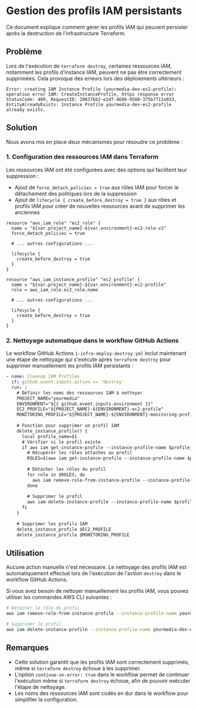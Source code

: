 # Gestion des profils IAM persistants

Ce document explique comment gérer les profils IAM qui peuvent persister après la destruction de l'infrastructure Terraform.

## Problème

Lors de l'exécution de `terraform destroy`, certaines ressources IAM, notamment les profils d'instance IAM, peuvent ne pas être correctement supprimées. Cela provoque des erreurs lors des déploiements ultérieurs :

```
Error: creating IAM Instance Profile (yourmedia-dev-ec2-profile): operation error IAM: CreateInstanceProfile, https response error StatusCode: 409, RequestID: 29837bb2-e2df-4606-9580-375b7711a933, EntityAlreadyExists: Instance Profile yourmedia-dev-ec2-profile already exists.
```

## Solution

Nous avons mis en place deux mécanismes pour résoudre ce problème :

### 1. Configuration des ressources IAM dans Terraform

Les ressources IAM ont été configurées avec des options qui facilitent leur suppression :

- Ajout de `force_detach_policies = true` aux rôles IAM pour forcer le détachement des politiques lors de la suppression
- Ajout de `lifecycle { create_before_destroy = true }` aux rôles et profils IAM pour créer de nouvelles ressources avant de supprimer les anciennes

```hcl
resource "aws_iam_role" "ec2_role" {
  name = "${var.project_name}-${var.environment}-ec2-role-v2"
  force_detach_policies = true
  
  # ... autres configurations ...
  
  lifecycle {
    create_before_destroy = true
  }
}

resource "aws_iam_instance_profile" "ec2_profile" {
  name = "${var.project_name}-${var.environment}-ec2-profile"
  role = aws_iam_role.ec2_role.name
  
  # ... autres configurations ...
  
  lifecycle {
    create_before_destroy = true
  }
}
```

### 2. Nettoyage automatique dans le workflow GitHub Actions

Le workflow GitHub Actions `1-infra-deploy-destroy.yml` inclut maintenant une étape de nettoyage qui s'exécute après `terraform destroy` pour supprimer manuellement les profils IAM persistants :

```yaml
- name: Cleanup IAM Profiles
  if: github.event.inputs.action == 'destroy'
  run: |
    # Définir les noms des ressources IAM à nettoyer
    PROJECT_NAME="yourmedia"
    ENVIRONMENT="${{ github.event.inputs.environment }}"
    EC2_PROFILE="${PROJECT_NAME}-${ENVIRONMENT}-ec2-profile"
    MONITORING_PROFILE="${PROJECT_NAME}-${ENVIRONMENT}-monitoring-profile"
    
    # Fonction pour supprimer un profil IAM
    delete_instance_profile() {
      local profile_name=$1
      # Vérifier si le profil existe
      if aws iam get-instance-profile --instance-profile-name $profile_name 2>/dev/null; then
        # Récupérer les rôles attachés au profil
        ROLES=$(aws iam get-instance-profile --instance-profile-name $profile_name --query "InstanceProfile.Roles[*].RoleName" --output text)
        
        # Détacher les rôles du profil
        for role in $ROLES; do
          aws iam remove-role-from-instance-profile --instance-profile-name $profile_name --role-name $role
        done
        
        # Supprimer le profil
        aws iam delete-instance-profile --instance-profile-name $profile_name
      fi
    }
    
    # Supprimer les profils IAM
    delete_instance_profile $EC2_PROFILE
    delete_instance_profile $MONITORING_PROFILE
```

## Utilisation

Aucune action manuelle n'est nécessaire. Le nettoyage des profils IAM est automatiquement effectué lors de l'exécution de l'action `destroy` dans le workflow GitHub Actions.

Si vous avez besoin de nettoyer manuellement les profils IAM, vous pouvez utiliser les commandes AWS CLI suivantes :

```bash
# Détacher le rôle du profil
aws iam remove-role-from-instance-profile --instance-profile-name yourmedia-dev-ec2-profile --role-name yourmedia-dev-ec2-role-v2

# Supprimer le profil
aws iam delete-instance-profile --instance-profile-name yourmedia-dev-ec2-profile
```

## Remarques

- Cette solution garantit que les profils IAM sont correctement supprimés, même si `terraform destroy` échoue à les supprimer.
- L'option `continue-on-error: true` dans le workflow permet de continuer l'exécution même si `terraform destroy` échoue, afin de pouvoir exécuter l'étape de nettoyage.
- Les noms des ressources IAM sont codés en dur dans le workflow pour simplifier la configuration.
